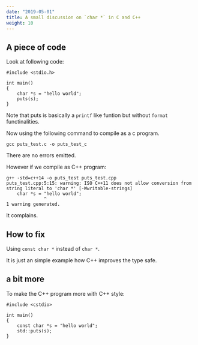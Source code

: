 ```yaml
---
date: "2019-05-01"
title: A small discussion on `char *` in C and C++
weight: 10
---
```


## A piece of code


Look at following code:

```
#include <stdio.h>

int main()
{
    char *s = "hello world";
    puts(s);
}
```

Note that puts is basically a `printf` like funtion but without `format`
functinalities.

Now using the following command to compile as a c program.

```
gcc puts_test.c -o puts_test_c
```

There are no errors emitted.


However if we compile as C++ program:

```
g++ -std=c++14 -o puts_test puts_test.cpp
puts_test.cpp:5:15: warning: ISO C++11 does not allow conversion from string literal to 'char *' [-Wwritable-strings]
    char *s = "hello world";
              ^
1 warning generated.
```

It complains. 

## How to fix

Using `const char *` instead of `char *`.

It is just an simple example how C++ improves the type safe.

## a bit more

To make the C++ program more with C++ style:

```
#include <cstdio>

int main()
{
    const char *s = "hello world";
    std::puts(s);
}
```
